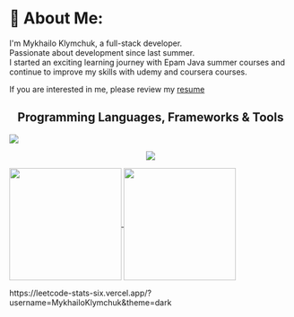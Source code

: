 # 💫 About Me:

I'm Mykhailo Klymchuk, a full-stack developer.
<br>Passionate about development since last summer.
<br>I started an exciting learning journey with Epam Java summer courses and continue to improve my skills with udemy and coursera courses.

If you are interested in me, please review my [resume](https://docs.google.com/document/d/1_SBcUe-iSSIW8XBGp6uIVg8Uont_pa_w/) 
<br>
<h2 align=center>Programming Languages, Frameworks & Tools</h2>

</p

  ![](https://komarev.com/ghpvc/?username=MykhailoKlymchuk&color=595CD1)

<p align="center">
  <a href="https://skillicons.dev">
    <img src="https://skillicons.dev/icons?i=java,spring,hibernate,python,django,php,laravel,maven,gradle,angular,react,js,ts,html,css,bootstrap,postgres,mysql,mongodb,git,github,gitlab,postman,docker,kubernetes,kafka,aws,gcp" />
  </a>
</p>
<p></p>
<a href="https://github.com/anuraghazra/github-readme-stats">
  <img height=200 align="center" src="https://github-readme-stats.vercel.app/api?username=MykhailoKlymchuk&show_icons=true&theme=tokyonight" />
</a>
<a href="https://github.com/anuraghazra/convoychat">
  <img height=200 align="center" src="https://github-readme-stats.vercel.app/api/top-langs?username=MykhailoKlymchuk&layout=compact&langs_count=8&card_width=299&theme=tokyonight" />
</a>
</p>
https://leetcode-stats-six.vercel.app/?username=MykhailoKlymchuk&theme=dark
